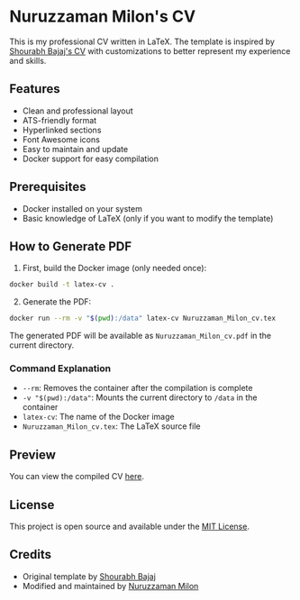 # Nuruzzaman Milon's CV

This is my professional CV written in LaTeX. The template is inspired by [Shourabh Bajaj's CV](https://github.com/sb2nov/resume) with customizations to better represent my experience and skills.

## Features

- Clean and professional layout
- ATS-friendly format
- Hyperlinked sections
- Font Awesome icons
- Easy to maintain and update
- Docker support for easy compilation

## Prerequisites

- Docker installed on your system
- Basic knowledge of LaTeX (only if you want to modify the template)

## How to Generate PDF

1. First, build the Docker image (only needed once):
```bash
docker build -t latex-cv .
```

2. Generate the PDF:
```bash
docker run --rm -v "$(pwd):/data" latex-cv Nuruzzaman_Milon_cv.tex
```

The generated PDF will be available as `Nuruzzaman_Milon_cv.pdf` in the current directory.

### Command Explanation

- `--rm`: Removes the container after the compilation is complete
- `-v "$(pwd):/data"`: Mounts the current directory to `/data` in the container
- `latex-cv`: The name of the Docker image
- `Nuruzzaman_Milon_cv.tex`: The LaTeX source file

## Preview

You can view the compiled CV [here](/Nuruzzaman_Milon_cv.pdf).

## License

This project is open source and available under the [MIT License](LICENSE).

## Credits

- Original template by [Shourabh Bajaj](https://github.com/sb2nov/resume)
- Modified and maintained by [Nuruzzaman Milon](https://milon.im)